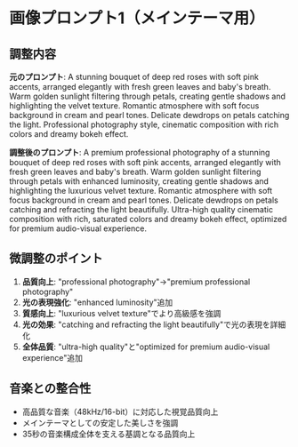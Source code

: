 # 画像プロンプト1（メインテーマ用）

## 調整内容
**元のプロンプト**:
A stunning bouquet of deep red roses with soft pink accents, arranged elegantly with fresh green leaves and baby's breath. Warm golden sunlight filtering through petals, creating gentle shadows and highlighting the velvet texture. Romantic atmosphere with soft focus background in cream and pearl tones. Delicate dewdrops on petals catching the light. Professional photography style, cinematic composition with rich colors and dreamy bokeh effect.

**調整後のプロンプト**:
A premium professional photography of a stunning bouquet of deep red roses with soft pink accents, arranged elegantly with fresh green leaves and baby's breath. Warm golden sunlight filtering through petals with enhanced luminosity, creating gentle shadows and highlighting the luxurious velvet texture. Romantic atmosphere with soft focus background in cream and pearl tones. Delicate dewdrops on petals catching and refracting the light beautifully. Ultra-high quality cinematic composition with rich, saturated colors and dreamy bokeh effect, optimized for premium audio-visual experience.

## 微調整のポイント
1. **品質向上**: "professional photography"→"premium professional photography"
2. **光の表現強化**: "enhanced luminosity"追加
3. **質感向上**: "luxurious velvet texture"でより高級感を強調
4. **光の効果**: "catching and refracting the light beautifully"で光の表現を詳細化
5. **全体品質**: "ultra-high quality"と"optimized for premium audio-visual experience"追加

## 音楽との整合性
- 高品質な音楽（48kHz/16-bit）に対応した視覚品質向上
- メインテーマとしての安定した美しさを強調
- 35秒の音楽構成全体を支える基調となる品質向上
